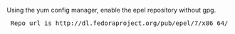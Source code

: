 Using the yum config manager, enable the epel repository without gpg.
<pre> Repo url is http://dl.fedoraproject.org/pub/epel/7/x86_64/ </pre>
